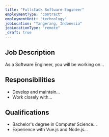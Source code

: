 ```yaml
---
title: "Fullstack Software Engineer"
employmentType: "contract"
employmentUnit: "technology"
jobLocation: "Tangerang, Indonesia"
jobLocationType: "remote"
_draft: true
---
```


## Job Description

As a Software Engineer, you will be working on...

## Responsibilities

- Develop and maintain...
- Work closely with...

## Qualifications

- Bachelor's degree in Computer Science...
- Experience with Vue.js and Node.js...
